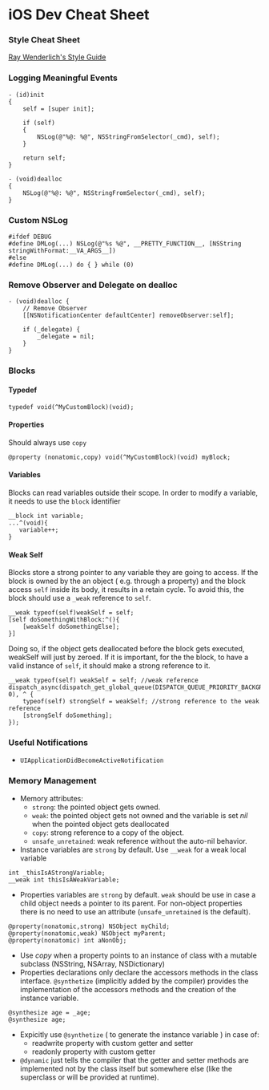 # iOS Dev Cheat Sheet

### Style Cheat Sheet
[Ray Wenderlich's Style Guide](https://github.com/raywenderlich/objective-c-style-guide)

### Logging Meaningful Events


```objC
- (id)init
{
    self = [super init];
 
    if (self)
    {
        NSLog(@"%@: %@", NSStringFromSelector(_cmd), self);
    }
 
    return self;
}
 
- (void)dealloc
{
    NSLog(@"%@: %@", NSStringFromSelector(_cmd), self);
}
```

### Custom NSLog

```objC
#ifdef DEBUG
#define DMLog(...) NSLog(@"%s %@", __PRETTY_FUNCTION__, [NSString stringWithFormat:__VA_ARGS__])
#else
#define DMLog(...) do { } while (0)
```

### Remove Observer and Delegate on dealloc
```objC
- (void)dealloc {
    // Remove Observer
    [[NSNotificationCenter defaultCenter] removeObserver:self];
 
    if (_delegate) {
        _delegate = nil;
    }
}
```
### Blocks
#### Typedef
```objC
typedef void(^MyCustomBlock)(void);
```

#### Properties
Should always use `copy`
```objC
@property (nonatomic,copy) void(^MyCustomBlock)(void) myBlock;
```
#### Variables 
Blocks can read variables outside their scope. 
In order to modify a variable, it needs to use the `block` identifier
```objC
__block int variable;
...^(void){
   variable++;
}
```
#### Weak Self
Blocks store a strong pointer to any variable they are going to access. If the block is owned by the an object ( e.g. through a property) and the block access `self` inside its body, it results in a retain cycle.
To avoid this, the block should use a `_weak` reference to `self`.
```objC
__weak typeof(self)weakSelf = self;
[self doSomethingWithBlock:^(){
    [weakSelf doSomethingElse];
}]
```
Doing so, if the object gets deallocated before the block gets executed, weakSelf will just by zeroed. 
If it is important, for the the block, to have a valid instance of `self`, it should make a strong reference to it.
```objC
__weak typeof(self) weakSelf = self; //weak reference
dispatch_async(dispatch_get_global_queue(DISPATCH_QUEUE_PRIORITY_BACKGROUND, 0), ^ {
    typeof(self) strongSelf = weakSelf; //strong reference to the weak reference
    [strongSelf doSomething];
});
```
### Useful Notifications
* `UIApplicationDidBecomeActiveNotification` 

### Memory Management
* Memory attributes:
    * `strong`: the pointed object gets owned.
    * `weak`: the pointed object gets not owned and the variable is set *nil* when the pointed object gets deallocated
    * `copy`: strong reference to a copy of the object.
    * `unsafe_unretained`: weak reference without the auto-nil behavior.
* Instance variables are `strong` by default. Use `__weak` for a weak local variable
```objC
int _thisIsAStrongVariable;
__weak int thisIsAWeakVariable;
```
* Properties variables are `strong` by default. `weak` should be use in case a child object needs a pointer to its parent. For non-object properties there is no need to use an attribute (`unsafe_unretained` is the default). 
```objC
@property(nonatomic,strong) NSObject myChild;
@property(nonatomic,weak) NSObject myParent;
@property(nonatomic) int aNonObj;
```
* Use *copy* when a property points to an instance of class with a mutable subclass (NSString, NSArray, NSDictionary)
* Properties declarations only declare the accessors methods in the class interface. `@synthetize` (implicitly added by the compiler) provides the implementation of the accessors methods and the creation of the instance variable.
```objC
@synthesize age = _age;
@synthesize age;
```
* Expicitly use `@synthetize` ( to generate the instance variable ) in case of:
    * readwrite property with custom getter and setter
    * readonly property with custom getter
* `@dynamic` just tells the compiler that the getter and setter methods are implemented not by the class itself but somewhere else (like the superclass or will be provided at runtime). 
